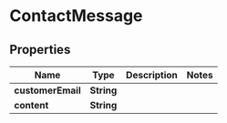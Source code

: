 

# ContactMessage


## Properties

| Name | Type | Description | Notes |
|------------ | ------------- | ------------- | -------------|
|**customerEmail** | **String** |  |  |
|**content** | **String** |  |  |



